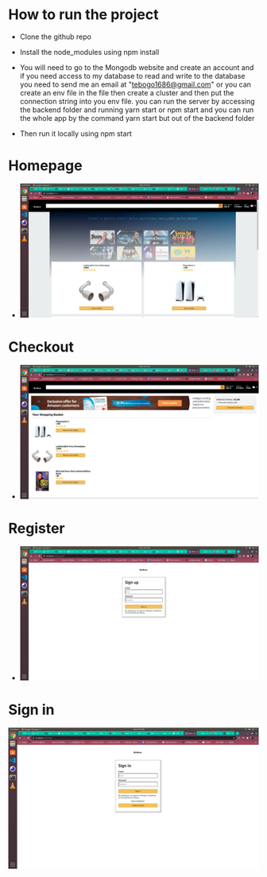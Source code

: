# How to run the project

- Clone the github repo

- Install the node_modules using npm install

- You will need to go to the Mongodb website and create an account and if you need access to my database to read and write to the database you need to send me an email at "tebogo1686@gmail.com" or you can create an env file in the file then create a cluster and then put the connection string into you env file. you can run the server by accessing the backend folder and running yarn start or npm start and you can run the whole app by the command yarn start but out of the backend folder

- Then run it locally using npm start

# Homepage

- <img src="./images/landingpage.png" />

# Checkout

- <img src="./images/checkout.png" />

# Register

- <img src="./images/register.png" />

# Sign in

<img src="./images/signin.png" />

